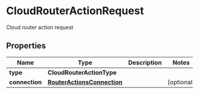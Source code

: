 

# CloudRouterActionRequest

Cloud router action request

## Properties

| Name | Type | Description | Notes |
|------------ | ------------- | ------------- | -------------|
|**type** | **CloudRouterActionType** |  |  |
|**connection** | [**RouterActionsConnection**](RouterActionsConnection.md) |  |  [optional] |



